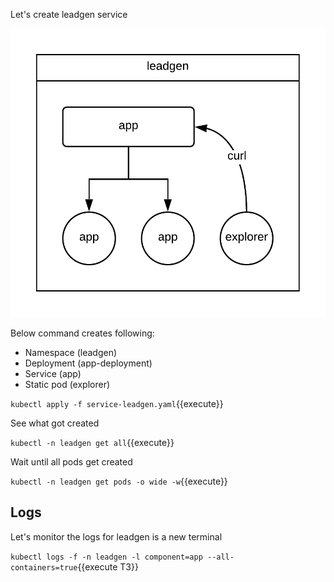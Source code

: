 Let's create leadgen service

![CDE](./assets/leadgen.png)

Below command creates following:

* Namespace (leadgen)
* Deployment (app-deployment)
* Service (app)
* Static pod (explorer)

`kubectl apply -f service-leadgen.yaml`{{execute}}

See what got created

`kubectl -n leadgen get all`{{execute}}

Wait until all pods get created

`kubectl -n leadgen get pods -o wide -w`{{execute}}

## Logs

Let's monitor the logs for leadgen is a new terminal

`kubectl logs -f -n leadgen -l component=app --all-containers=true`{{execute T3}}